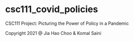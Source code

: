 # csc111_covid_policies
CSC111 Project: Picturing the Power of Policy in a Pandemic

Copyright 2021 @ Jia Hao Choo & Komal Saini
